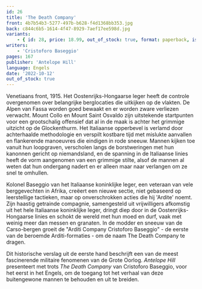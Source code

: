 ```yaml
---
id: 26
title: 'The Death Company'
front: 4b7b54b3-5277-497b-b628-f4d1368bb353.jpg
back: c844c6b5-1614-4f47-8929-7aef17ee598d.jpg
variants:
    - { id: 28, price: 18.99, out_of_stock: true, format: paperback, isbn: 978-1-956887-42-6 }
writers:
    - 'Cristoforo Baseggio'
pages: 167
publisher: 'Antelope Hill'
language: Engels
date: '2022-10-12'
out_of_stock: true
---
```


Venetiaans front, 1915. Het Oostenrijks-Hongaarse leger heeft de controle overgenomen over belangrijke berglocaties die uitkijken op de vlakten. De Alpen van Fassa worden goed bewaakt en er worden zware verliezen verwacht. Mount Collo en Mount Saint Osvaldo zijn uitstekende startpunten voor een grootschalig offensief dat al in de maak is achter het grimmige uitzicht op de Glockenthurm. Het Italiaanse opperbevel is verlamd door achterhaalde methodologie en verspilt kostbare tijd met mislukte aanvallen en flankerende manoeuvres die eindigen in rode sneeuw. Mannen kijken toe vanuit hun loopgraven, verscholen langs de borstweringen met hun kanonnen gericht op niemandsland, en de spanning in de Italiaanse linies heeft de vorm aangenomen van een grimmige stilte, alsof de mannen al weten dat hun ondergang nadert en er alleen maar naar verlangen om ze snel te omhullen.
 
Kolonel Baseggio van het Italiaanse koninklijke leger, een veteraan van vele berggevechten in Afrika, creëert een nieuwe sectie, niet gebaseerd op leerstellige tactieken, maar op onverschrokken acties die hij 'Ardite' noemt. Zijn haastig getrainde compagnie, samengesteld uit vrijwilligers afkomstig uit het hele Italiaanse koninklijke leger, dringt diep door in de Oostenrijks-Hongaarse linies en schokt de wereld met hun moed en durf, vaak met weinig meer dan messen en granaten. In de modder en sneeuw van de Carso-bergen groeit de "Arditi Company Cristoforo Baseggio" - de eerste van de beroemde Arditi-formaties - om de naam The Death Company te dragen.
 
Dit historische verslag uit de eerste hand beschrijft een van de meest fascinerende militaire fenomenen van de Grote Oorlog. *Antelope Hill* presenteert met trots *The Death Company* van Cristoforo Baseggio, voor het eerst in het Engels, om de toegang tot het verhaal van deze buitengewone mannen te behouden en uit te breiden.
